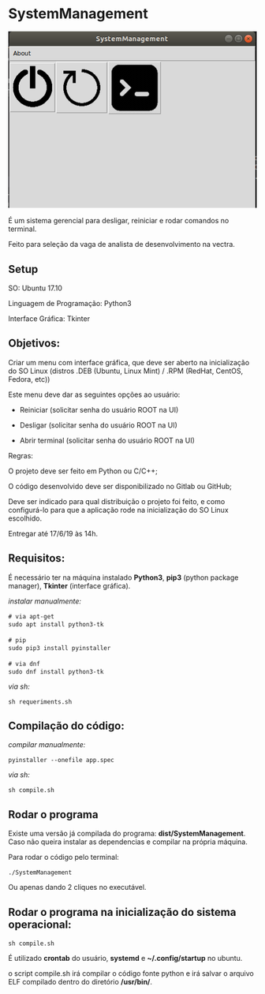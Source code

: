 # SystemManagement
<img src="assets/program.png">

É um sistema gerencial para desligar, reiniciar e rodar comandos no terminal.

Feito para seleção da vaga de analista de desenvolvimento na vectra.

## Setup

SO: Ubuntu 17.10

Linguagem de Programação: Python3

Interface Gráfica: Tkinter

## Objetivos:

Criar um menu com interface gráfica, que deve ser aberto na inicialização do SO Linux (distros .DEB (Ubuntu, Linux Mint) / .RPM (RedHat, CentOS, Fedora, etc))
 

Este menu deve dar as seguintes opções ao usuário:

- Reiniciar (solicitar senha do usuário ROOT na UI)

- Desligar (solicitar senha do usuário ROOT na UI)

- Abrir terminal (solicitar senha do usuário ROOT na UI)


Regras:

O projeto deve ser feito em Python ou C/C++;

O código desenvolvido deve ser disponibilizado no Gitlab ou GitHub;

Deve ser indicado para qual distribuição o projeto foi feito, e como configurá-lo para que a aplicação rode na inicialização do SO Linux escolhido.

 

Entregar até 17/6/19 às 14h.

## Requisitos:

É necessário ter na máquina instalado **Python3**, **pip3** (python package manager), **Tkinter** (interface gráfica).

*instalar manualmente:*

    # via apt-get
    sudo apt install python3-tk

    # pip
    sudo pip3 install pyinstaller

    # via dnf
    sudo dnf install python3-tk

*via sh:*
    
    sh requeriments.sh


## Compilação do código:
    
*compilar manualmente:*

    pyinstaller --onefile app.spec

*via sh:*

    sh compile.sh

## Rodar o programa

Existe uma versão já compilada do programa: **dist/SystemManagement**. Caso não queira instalar as dependencias e compilar na própria máquina. 

Para rodar o código pelo terminal: 
    
    ./SystemManagement

Ou apenas dando 2 cliques no executável. 


## Rodar o programa na inicialização do sistema operacional:

    sh compile.sh

É utilizado **crontab** do usuário, **systemd** e **~/.config/startup** no ubuntu.

o script compile.sh irá compilar o código fonte python e irá salvar o arquivo ELF compilado dentro do diretório **/usr/bin/**.

